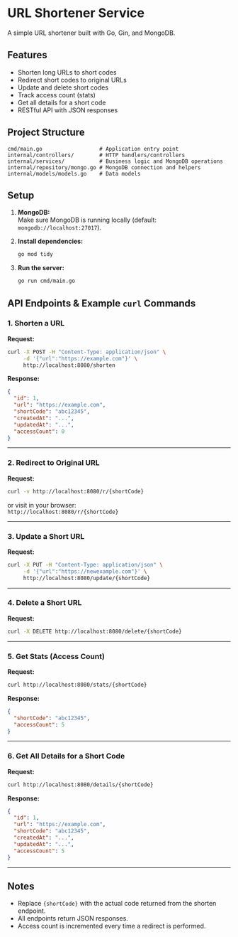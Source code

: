 # URL Shortener Service

A simple URL shortener built with Go, Gin, and MongoDB.

## Features

- Shorten long URLs to short codes
- Redirect short codes to original URLs
- Update and delete short codes
- Track access count (stats)
- Get all details for a short code
- RESTful API with JSON responses

## Project Structure

```
cmd/main.go                  # Application entry point
internal/controllers/        # HTTP handlers/controllers
internal/services/           # Business logic and MongoDB operations
internal/repository/mongo.go # MongoDB connection and helpers
internal/models/models.go    # Data models
```

## Setup

1. **MongoDB:**  
   Make sure MongoDB is running locally (default: `mongodb://localhost:27017`).

2. **Install dependencies:**  
   ```bash
   go mod tidy
   ```

3. **Run the server:**  
   ```bash
   go run cmd/main.go
   ```

## API Endpoints & Example `curl` Commands

### 1. Shorten a URL

**Request:**
```bash
curl -X POST -H "Content-Type: application/json" \
     -d '{"url":"https://example.com"}' \
     http://localhost:8080/shorten
```

**Response:**
```json
{
  "id": 1,
  "url": "https://example.com",
  "shortCode": "abc12345",
  "createdAt": "...",
  "updatedAt": "...",
  "accessCount": 0
}
```

---

### 2. Redirect to Original URL

**Request:**
```bash
curl -v http://localhost:8080/r/{shortCode}
```
or visit in your browser:  
`http://localhost:8080/r/{shortCode}`

---

### 3. Update a Short URL

**Request:**
```bash
curl -X PUT -H "Content-Type: application/json" \
     -d '{"url":"https://newexample.com"}' \
     http://localhost:8080/update/{shortCode}
```

---

### 4. Delete a Short URL

**Request:**
```bash
curl -X DELETE http://localhost:8080/delete/{shortCode}
```

---

### 5. Get Stats (Access Count)

**Request:**
```bash
curl http://localhost:8080/stats/{shortCode}
```

**Response:**
```json
{
  "shortCode": "abc12345",
  "accessCount": 5
}
```

---

### 6. Get All Details for a Short Code

**Request:**
```bash
curl http://localhost:8080/details/{shortCode}
```

**Response:**
```json
{
  "id": 1,
  "url": "https://example.com",
  "shortCode": "abc12345",
  "createdAt": "...",
  "updatedAt": "...",
  "accessCount": 5
}
```

---

## Notes

- Replace `{shortCode}` with the actual code returned from the shorten endpoint.
- All endpoints return JSON responses.
- Access count is incremented every time a redirect is performed.